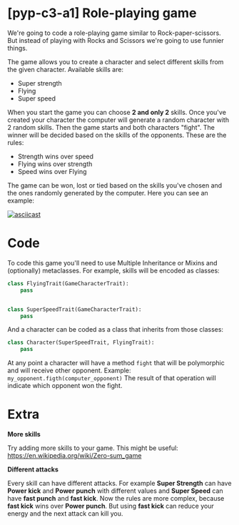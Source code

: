 # [pyp-c3-a1] Role-playing game

We're going to code a role-playing game similar to Rock-paper-scissors. But instead of playing with Rocks and Scissors we're going to use funnier things.

The game allows you to create a character and select different skills from the given character. Available skills are:
 * Super strength
 * Flying
 * Super speed

When you start the game you can choose **2 and only 2** skills. Once you've created your character the computer will generate a random character with 2 random skills. Then the game starts and both characters "fight". The winner will be decided based on the skills of the opponents. These are the rules:

* Strength wins over speed
* Flying wins over strength
* Speed wins over Flying

The game can be won, lost or tied based on the skills you've chosen and the ones randomly generated by the computer. Here you can see an example:

[![asciicast](https://asciinema.org/a/atvwfzg4wpbtv8v2vaxgppccy.png)](https://asciinema.org/a/atvwfzg4wpbtv8v2vaxgppccy)

# Code

To code this game you'll need to use Multiple Inheritance or Mixins and (optionally) metaclasses. For example, skills will be encoded as classes:

```python
class FlyingTrait(GameCharacterTrait):
    pass


class SuperSpeedTrait(GameCharacterTrait):
    pass
```

And a character can be coded as a class that inherits from those classes:

```python
class Character(SuperSpeedTrait, FlyingTrait):
    pass
```

At any point a character will have a method `fight` that will be polymorphic and will receive other opponent. Example: `my_opponent.figth(computer_opponent)` The result of that operation will indicate which opponent won the fight.

# Extra

**More skills**

Try adding more skills to your game. This might be useful: https://en.wikipedia.org/wiki/Zero-sum_game

**Different attacks**

Every skill can have different attacks. For example **Super Strength** can have __Power kick__ and __Power punch__ with different values and **Super Speed** can have __fast punch__ and __fast kick__. Now the rules are more complex, because __fast kick__ wins over __Power punch__. But using __fast kick__ can reduce your energy and the next attack can kill you.
